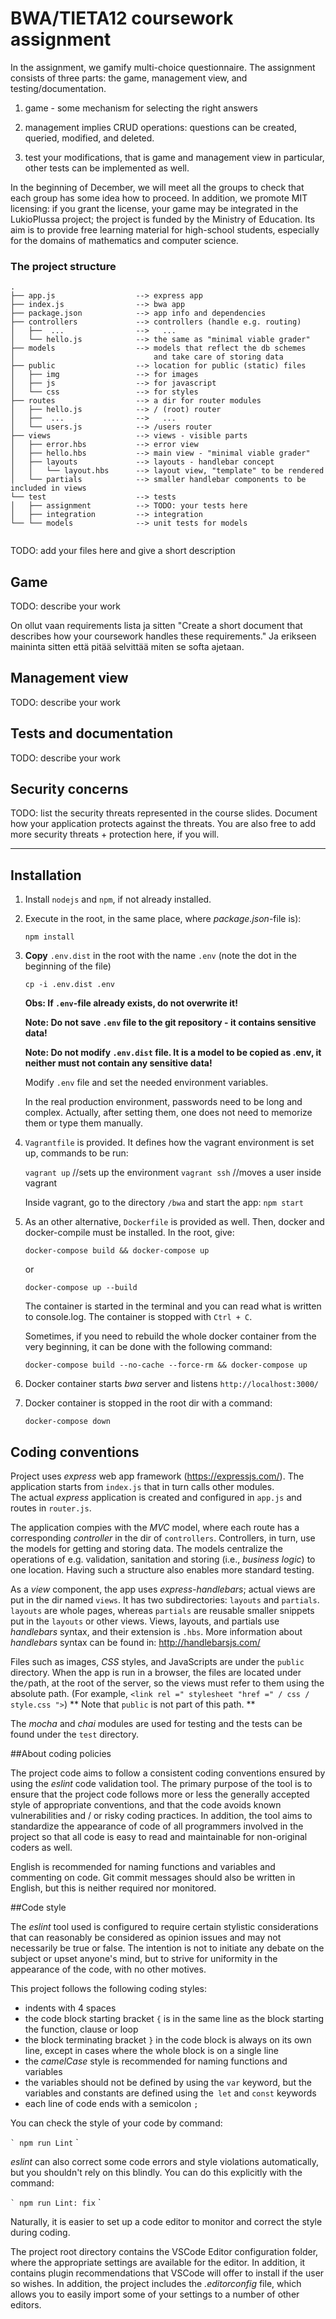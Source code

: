 
# BWA/TIETA12 coursework assignment

In the assignment, we gamify multi-choice questionnaire.
The assignment consists of three parts: the game, management view, and testing/documentation.
1. game - some mechanism for selecting the right answers

2. management implies CRUD operations: questions can be created, queried, modified, and deleted.

3. test your modifications, that is game and management view in particular, other tests can be implemented as well. 

In the beginning of December, we will meet all the groups to check that each
group has some idea how to proceed. 
In addition, we promote MIT licensing:
if you grant the license, your game may be integrated in the LukioPlussa project; 
the project is funded by the Ministry of Education. Its aim is to provide free learning material 
for high-school students, especially for the domains of mathematics and computer science.




### The project structure

```
.
├── app.js                  --> express app
├── index.js                --> bwa app
├── package.json            --> app info and dependencies
├── controllers             --> controllers (handle e.g. routing)
│   ├──  ...                -->   ...
│   └── hello.js            --> the same as "minimal viable grader"
├── models                  --> models that reflect the db schemes  
│                               and take care of storing data
├── public                  --> location for public (static) files
│   ├── img                 --> for images
│   ├── js                  --> for javascript
│   └── css                 --> for styles
├── routes                  --> a dir for router modules
│   ├── hello.js            --> / (root) router
│   ├──  ...                -->   ...
│   └── users.js            --> /users router
├── views                   --> views - visible parts
│   ├── error.hbs           --> error view
│   ├── hello.hbs           --> main view - "minimal viable grader"
│   ├── layouts             --> layouts - handlebar concept
│   │   └── layout.hbs      --> layout view, "template" to be rendered
│   └── partials            --> smaller handlebar components to be included in views 
└── test                    --> tests
│   ├── assignment          --> TODO: your tests here
│   ├── integration         --> integration
└── └── models              --> unit tests for models
                        

```

TODO: add your files here and give a short description


## Game

TODO: describe your work

On ollut vaan requirements lista ja sitten "Create a short document that describes how your coursework handles these requirements." Ja erikseen maininta sitten että pitää selvittää miten se softa ajetaan.

## Management view

TODO: describe your work


## Tests and documentation

TODO:  describe your work


## Security concerns

TODO: list the security threats represented in the course slides.
Document how your application protects against the threats. 
You are also free to add more security threats + protection here, if you will.





---------------------------------------------------------------

## Installation


1. Install `nodejs` and `npm`, if not already installed.

2. Execute in the root, in the same place, where _package.json_-file is):

    ```
    npm install
    ```

3. **Copy** `.env.dist` in the root with the name `.env` (note the dot in the beginning of the file)

    ```
    cp -i .env.dist .env
    ```

    **Obs: If `.env`-file already exists, do not overwrite it!**

    **Note: Do not save `.env` file to the git repository - it contains sensitive data!**

    **Note: Do not modify `.env.dist` file. It is a model to be copied as .env, it neither must not contain any sensitive data!**

    Modify `.env` file and set the needed environment variables.
   
    In the real production environment, passwords need to be
    long and complex. Actually, after setting them, one does
    not need to memorize them or type them manually.

4. `Vagrantfile` is provided. It defines how the vagrant
    environment is set up, commands to be run:

    `vagrant up`   //sets up the environment
    `vagrant ssh`  //moves a user inside vagrant

    Inside vagrant, go to the directory `/bwa` and start the app:
    `npm start`

5. As an other alternative, `Dockerfile` is provided as well.
    Then, docker and docker-compile must be installed.
    In the root, give:

    ```
    docker-compose build && docker-compose up
    ```
    or

    ```
    docker-compose up --build
    ```


    The container is started in the terminal and you can read what is written to console.log. The container is stopped with `Ctrl + C`.


    Sometimes, if you need to rebuild the whole docker container from the very beginning,
    it can be done with the following command:

    ```
    docker-compose build --no-cache --force-rm && docker-compose up
    ```


6. Docker container starts _bwa_ server and listens `http://localhost:3000/`


7. Docker container is stopped in the root dir with a command:

    ```
    docker-compose down
    ```




## Coding conventions 

Project uses _express_ web app framework (https://expressjs.com/).
The application starts from `index.js` that in turn calls other modules.  
The actual _express_ application is created and configured in `app.js` and
routes in `router.js`.

The application compies with the _MVC_ model, where each route has
a corresponding _controller_ in the dir of `controllers`.
Controllers, in turn, use the models for getting and storing data.
The models centralize the operations of e.g. validation, sanitation
and storing (i.e., _business logic_) to one location.
Having such a structure also enables more standard testing.


As a _view_ component, the app uses _express-handlebars_;
actual views are put in the dir named `views`. It has two subdirectories:
`layouts` and `partials`.
`layouts` are whole pages, whereas `partials` are reusable smaller
snippets put in the `layouts` or other views. Views, layouts, and partials
use _handlebars_ syntax, and their extension is `.hbs`.
More information about _handlebars_ syntax can be found in: http://handlebarsjs.com/

Files such as images, _CSS_ styles, and JavaScripts are under the `public` directory. When the app is run in a browser, the files are located under the` / `path, at the root of the server, so the views must refer to them using the absolute path. (For example, `<link rel =" stylesheet "href =" / css / style.css ">`) ** Note that `public` is not part of this path. **

The _mocha_ and _chai_ modules are used for testing and the tests can be found under the `test` directory.

##About coding policies

The project code aims to follow a consistent coding conventions
ensured by using the _eslint_ code validation tool. The primary purpose of the tool is to ensure that the project code follows more or less the generally accepted style of appropriate conventions, and that the code avoids known vulnerabilities and / or risky coding practices. In addition, the tool aims to standardize the appearance of code of all programmers involved in the project so that all code is easy to read and maintainable for non-original coders as well.

English is recommended for naming functions and variables and commenting on code. Git commit messages should also be written in English, but this is neither required nor monitored.

##Code style

The _eslint_ tool used is configured to require certain stylistic considerations that can reasonably be considered as opinion issues and may not necessarily be true or false. The intention is not to initiate any debate on the subject or upset anyone's mind, but to strive for uniformity in the appearance of the code, with no other motives.

This project follows the following coding styles:

- indents with 4 spaces
- the code block starting bracket `{` is in the same line as the block starting the function, clause or loop
- the block terminating bracket `}` in the code block is always on its own line, except in cases where the whole block is on a single line
- the _camelCase_ style is recommended for naming functions and variables
- the variables should not be defined by using the `var` keyword, but the variables and constants are defined using the` let` and `const` keywords
- each line of code ends with a semicolon `;`

You can check the style of your code by command:

`` `
npm run Lint
`` `

_eslint_ can also correct some code errors and style violations automatically, but you shouldn't rely on this blindly. You can do this explicitly with the command:

`` `
npm run Lint: fix
`` `

Naturally, it is easier to set up a code editor to monitor and correct the style during coding. 

The project root directory contains the VSCode Editor configuration folder, where the appropriate settings are available for the editor. In addition, it contains plugin recommendations that VSCode will offer to install if the user so wishes. In addition, the project includes the _.editorconfig_ file, which allows you to easily import some of your settings to a number of other editors.